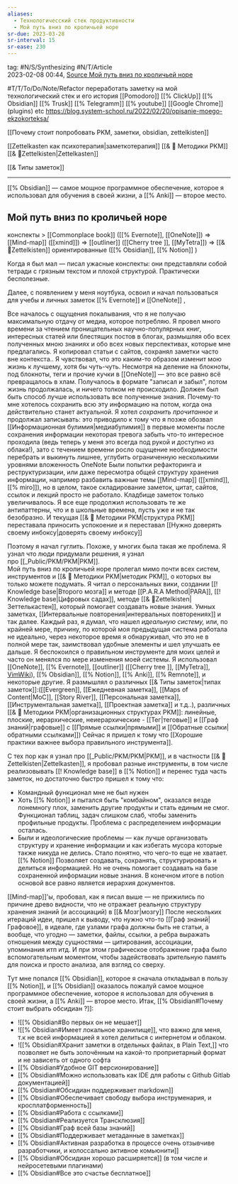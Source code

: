 ```yaml
---
aliases:
  - Технологичесский стек продуктивности
  - Мой путь вниз по кроличьей норе
sr-due: 2023-03-28
sr-interval: 15
sr-ease: 230
---
```

tag: #N/S/Synthesizing #N/T/Article  
2023-02-08 00:44, [Source Мой путь вниз по кроличьей норе](https://www.reddit.com/r/ObsidianMD/comments/zkefis/is_the_concept_of_personal_knowledge_management/)

#T/T/To/Do/Note/Refactor   переработать заметку на мой технологический стек и его история 
[[Pomodoro]]    [[% ClickUp]]   [[% Obsidian]]  [[% Trusk]]   [[% Telegramm]]  [[% youtube]]   [[Google Chrome]]  (plugins) etc
https://blog.system-school.ru/2022/02/20/opisanie-moego-ekzokorteksa/

[[Почему стоит попробовать PKM, заметки, obsidian, zettelkisten]]

[[Zettelkasten как психотерапия|заметкотерапия]]
[[& 🌱️ Методики PKM]]
[[& 🌲️Zettelkisten|Zettelkasten]]

[[& Типы заметок]]


---

[[% Obsidian]] — самое мощное программное обеспечение, которое я использовал для обучения в своей жизни, а [[% Anki]] — второе место.

## Мой путь вниз по кроличьей норе
конспекты > [[Commonplace book]] ([[% Evernote]], [[OneNote]]) => [[Mind-map]] ([[xmind]]) => [[outliner]] ([[Cherry tree ]], [[MyTetra]]) => [[& 🌲️Zettelkisten]] ориентированные ([[% Obsidian]], [[% Notion]] )

Когда я был мал — писал ужасные конспекты: они представляли собой тетради с грязным текстом и плохой структурой. Практически бесполезные.

Далее, с появлением у меня ноутбука, освоил и начал пользоваться для учебы и личных заметок [[% Evernote]] и [[OneNote]] ,

Все началось с ощущения покалывания, что я не получаю максимальную отдачу от медиа, которое потребляю. Я провел много времени за чтением проницательных научно-популярных книг, интересных статей или блестящих постов в блогах, размышляя обо всех полученных мною знаниях и обо всех новых перспективах, которые мне предлагались. Я копировал статьи с сайтов, сохранял заметки часто вне контекста..
Я чувствовал, что это каким-то образом изменит мою жизнь к лучшему, хотя бы чуть-чуть.
Несмотря на деление на блокноты, под блокноты, теги и прочие кучки в [[OneNote]] — это все равно всё превращалось в хлам. Получалось в формате "записал и забыл", потом жизнь продолжалась, и ничего толком не происходило. 
Должен был быть способ лучше использовать все полученные знания. Почему-то мне хотелось сохранить всю эту информацию на потом, когда она действительно станет актуальной. Я хотел _сохранить прочитанное_ и продолжал записывать: это приводило к тому что я позже обозвал [[Информационная булимия|медиабулимия]] в первые моменты после сохранения информации некоторая тревога забыть что-то интересное проходила (ведь теперь у меня это всегда под рукой и доступно из облака!), зато с течением времени росло ощущение необходимости перебрать и выкинуть лишнее, углубить ограниченную несколькими уровнями вложенность OneNote 
Были попытки рефакторинга и реструктуризации, или даже пересмотра общей структуру хранения информации, например разбавить важные темы [[Mind-map]] ([[xmind]], [[% miro]]), но в целом, такое складирование заметок, цитат, сайтов, ссылок и лекций просто не работало. Кладбище заметок только увеличивалось. Я все еще продолжил использовать те же антипаттерны, что и в школьные времена, пусть уже и не так безобразно. И текущая [[& 🌱️ Методики PKM|структура PKM]] переставала приносить успокоение и я переставал [[Нужно доверять своему инбоксу|доверять своему инбоксу]]

Поэтому я начал гуглить. Похоже, у многих была такая же проблема. Я узнал что люди придумали решения, я узнал про [[_Public/PKM/PKM|PKM]].  
Мой путь вниз по кроличьей норе пролегал мимо почти всех систем, инструментов и [[& 🌱️ Методики PKM|методик PKM]], о которых вы только можете подумать. Я читал о персональных вики, создании [[! Knowledge base|Второго мозга]] и методе [[P.A.R.A Method|PARA]], [[! Knowledge base|Цифровых садах]], методе [[& 🌲️Zettelkisten|Зеттелькастен]], который помогает создавать новые знания. Умных заметках, [[Интервальные повторения|интервальных повторениях]] и так далее. Каждый раз, я думал, что нашел _идеальную систему,_ или, по крайней мере, причину, по которой моя предыдущая система работала не идеально, через некоторое время я обнаруживал, что это не в полной мере так, заимствовал удобные элементы и шел улучшать ее дальше. Я беспокоился о правильном инструменте для моих целей и часто он менялся по мере изменения моей системы. Я использовал [[OneNote]], [[% Evernote]], [[outliner]] ([[Cherry tree ]], [[MyTetra]],  [VimWiki](https://vimwiki.github.io)), [[% Obsidian]], [[% Notion]], [[% Anki]], [[% Remnote]],  и некоторые другие. Я размышлял о различных [[& Типы заметок|типах заметок]]:([[Evergreen]], [[Ежедневная заметка]], [[Maps of Content|MoC]], [[Story River]], [[Персональная заметка]], [[Инструментальная заметка]], [[Проектная заметка]] и т.д..), 
различных [[& 🌱️ Методики PKM|организационных структурах PKM]]:  линейные, плоские, иерархические, неиерархические - [[Тег|теговые]] и [[Граф знаний|графовые]] с [[Прямые ссылки|прямыми]] и [[Oбратные ссылки|обратными ссылками]])
Сейчас я пришел к тому что [[Хорошие практики важнее выбора правильного инструмента]]. 

С тех пор как я узнал про [[_Public/PKM/PKM|PKM]], и в частности [[& 🌲️Zettelkisten|Zettelkasten]], я пробовал разные инструменты, в том числе реализовывать [[! Knowledge base]] в [[% Notion]] и перенес туда часть заметок, но достаточно быстро пришел к тому что:
- Командный функционал мне не был нужен
- Хоть [[% Notion]] и пытался быть "комбайном", оказался везде понемногу плох, заменить другие продукты и стать единым не смог. Функционал таблиц, задач слишком слаб, чтобы заменить профильные продукты. Проблема с распределением информации осталась.
- Были и идеологические проблемы — как лучше организовать структуру и хранение информации и как избегать мусора которые также никуда не делись.
Стало понятно, что чего-то еще не хватает. [[% Notion]] Позволяет создавать, сохранять, структурировать и делиться информацией. Но не очень помогает создавать на базе сохраненной информации новые знания.
В конечном итоге в notion основой все равно является иерархия документов.

[[Mind-map]]'ы, пробовал, как я писал выше — не прижились по причине древо видности, что не отражает реальную структуру хранения знаний (и ассоциаций) в [[& Мозг|мозгу]]
После нескольких итераций идеи, пришел к выводу, что нужно что-то [[Граф знаний|Графовое]], в идеале, где узлами графа должны быть не статьи, а вообще, что угодно — заметки, файлы, ссылки, а ребра выражать отношения между сущностями — цитирования, ассоциации, упоминания итп итд. И при этом графическое отображение графа было вспомогательным моментом, чтобы задействовать зрительную память для поиска и просто анализа, аля взгляд со сверху.

Тут мне попался [[% Obsidian]], которое я сначала откладывал в пользу [[% Notion]], и [[% Obsidian]] оказалось пожалуй самое мощное программное обеспечение, которое я использовал для обучения в своей жизни, а [[% Anki]] — второе место.  Итак,  [[% Obsidian#Почему стоит выбрать обсидиан ?]]:

- ![[% Obsidian#Во первых он не мешает]]
- ![[% Obsidian#Имеет локальное хранилище]], что важно для меня, т.к не всей информацией я хотел делиться с интернетом и облаком.
- ![[% Obsidian#Хранит заметки в отдельных файлах, в Plain Text,]] что позволяет не быть золочённым на какой-то проприетарный формат и не зависеть от одного софта 
- [[% Obsidian#Удобное GIT версионирование]]
- [[% Obsidian#Можно использовать как IDE для работы с Github Gitlab документацией]]
- [[% Obsidian#Обсидиан поддерживает markdown]]
- [[% Obsidian#Обеспечивает свободу выбора инструменария, и кросплатформенность]]
- [[% Obsidian#Работа с ссылками]]
- [[% Obsidian#Реализуется Трансклюзия]]
- [[% Obsidian#Граф всей базы знаний]]
- [[% Obsidian#Поддерживает метаданные в заметках]]
- [[% Obsidian#Активная разработка в процессе очень отзывчиве разработчики, и колоссально активное комьюнити]]
- [[% Obsidian#Обсидиан хорошо расширяется]] (в том числе и нейросетевыми плагинами)
- [[% Obsidian#Все это счастье бесплатное]]


